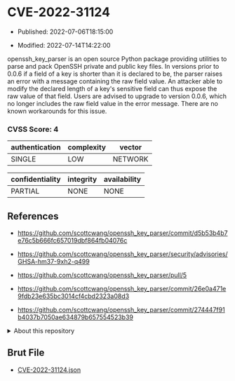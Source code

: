 # CVE-2022-31124

- Published: 2022-07-06T18:15:00

- Modified: 2022-07-14T14:22:00

openssh_key_parser is an open source Python package providing utilities to parse and pack OpenSSH private and public key files. In versions prior to 0.0.6 if a field of a key is shorter than it is declared to be, the parser raises an error with a message containing the raw field value. An attacker able to modify the declared length of a key's sensitive field can thus expose the raw value of that field. Users are advised to upgrade to version 0.0.6, which no longer includes the raw field value in the error message. There are no known workarounds for this issue.

### CVSS Score: **4**

| authentication | complexity | vector |
| --- | --- | --- |
| SINGLE | LOW | NETWORK |

| confidentiality | integrity | availability |
| --- | --- | --- |
| PARTIAL | NONE | NONE |

## References

* https://github.com/scottcwang/openssh_key_parser/commit/d5b53b4b7e76c5b666fc657019dbf864fb04076c

* https://github.com/scottcwang/openssh_key_parser/security/advisories/GHSA-hm37-9xh2-q499

* https://github.com/scottcwang/openssh_key_parser/pull/5

* https://github.com/scottcwang/openssh_key_parser/commit/26e0a471e9fdb23e635bc3014cf4cbd2323a08d3

* https://github.com/scottcwang/openssh_key_parser/commit/274447f91b4037b7050ae634879b657554523b39

<details>
<summary>About this repository</summary> 

  This repository is part of the project [Live Hack CVE](https://github.com/Live-Hack-CVE). Main website can be found [www.live-hack.org](https://www.live-hack.org) 
  
  Made by [Sn0wAlice](https://github.com/Sn0wAlice) for the people that care about security and need to have a feed of the latest CVEs. Hope you enjoy it, don't forget to star the repo and follow me on [Twitter](https://twitter.com/Sn0wAlice) and [Github](https://github.com/Sn0wAlice). And that is my [personnal website](https://www.alice-snow.me/)

  - [Home Page](https://github.com/Live-Hack-CVE)
  - [Framework](https://github.com/Live-Hack-CVE/cve-framework)
  - [CVE database](https://github.com/Live-Hack-CVE/full_database)
  - [Changelog](https://github.com/Live-Hack-CVE/Changelog)
</details>

## Brut File

* [CVE-2022-31124.json](https://raw.githubusercontent.com/Live-Hack-CVE/full_database/main/cves/2022/CVE-2022-31124.json)

